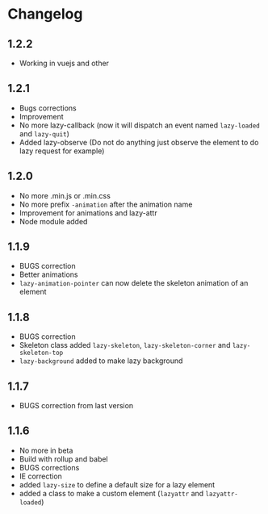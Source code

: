 # Changelog

## 1.2.2
- Working in vuejs and other

## 1.2.1
- Bugs corrections
- Improvement
- No more lazy-callback (now it will dispatch an event named `lazy-loaded` and `lazy-quit`)
- Added lazy-observe (Do not do anything just observe the element to do lazy request for example)

## 1.2.0
- No more .min.js or .min.css
- No more prefix `-animation` after the animation name
- Improvement for animations and lazy-attr
- Node module added

## 1.1.9
- BUGS correction
- Better animations
- `lazy-animation-pointer` can now delete the skeleton animation of an element

## 1.1.8
- BUGS correction
- Skeleton class added `lazy-skeleton`, `lazy-skeleton-corner` and `lazy-skeleton-top`
- `lazy-background` added to make lazy background

## 1.1.7
- BUGS correction from last version

## 1.1.6
- No more in beta
- Build with rollup and babel
- BUGS corrections
- IE correction
- added `lazy-size` to define a default size for a lazy element
- added a class to make a custom element (`lazyattr` and `lazyattr-loaded`)